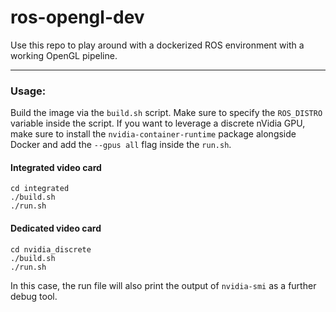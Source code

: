 # ros-opengl-dev

Use this repo to play around with a dockerized ROS environment with a working OpenGL pipeline.

---

### Usage:

Build the image via the `build.sh` script. Make sure to specify the `ROS_DISTRO` variable inside the script. If you want to leverage a discrete nVidia GPU, make sure to install the `nvidia-container-runtime` package alongside Docker and add the `--gpus all` flag inside the `run.sh`.

#### Integrated video card

```shell
cd integrated
./build.sh
./run.sh
```

#### Dedicated video card

```shell
cd nvidia_discrete
./build.sh
./run.sh
```

In this case, the run file will also print the output of `nvidia-smi` as a further debug tool.